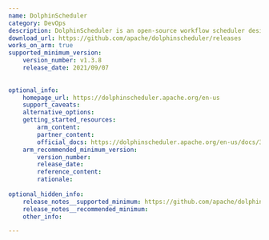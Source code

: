 ```yaml
---
name: DolphinScheduler
category: DevOps
description: DolphinScheduler is an open-source workflow scheduler designed to manage and orchestrate complex tasks and data workflows.
download_url: https://github.com/apache/dolphinscheduler/releases
works_on_arm: true
supported_minimum_version:
    version_number: v1.3.8
    release_date: 2021/09/07
 
 
optional_info:
    homepage_url: https://dolphinscheduler.apache.org/en-us
    support_caveats:
    alternative_options:
    getting_started_resources:
        arm_content:
        partner_content:
        official_docs: https://dolphinscheduler.apache.org/en-us/docs/3.2.2
    arm_recommended_minimum_version:
        version_number:
        release_date:
        reference_content:
        rationale:
 
optional_hidden_info:
    release_notes__supported_minimum: https://github.com/apache/dolphinscheduler/releases/tag/1.3.8
    release_notes__recommended_minimum:
    other_info:

---
```

